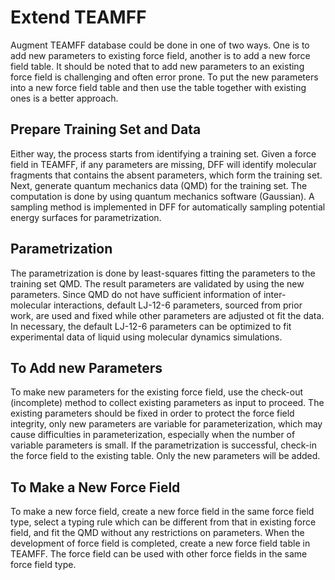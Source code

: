 # Extend TEAMFF

Augment TEAMFF database could be done in one of two ways. One is to add new parameters to existing force field, another is to add a new force field table. It should be noted that to add new parameters to an existing force field is challenging and often error prone. To put the new parameters into a new force field table and then use the table together with existing ones is a better approach.

## Prepare Training Set and Data
Either way, the process starts from identifying a training set. Given a force field in TEAMFF, if any parameters are missing, DFF will identify molecular fragments that contains the absent parameters, which form the training set. Next, generate quantum mechanics data (QMD) for the training set. The computation is done by using quantum mechanics software (Gaussian). A sampling method is implemented in DFF for automatically sampling potential energy surfaces for parametrization.

## Parametrization
The parametrization is done by least-squares fitting the parameters to the training set QMD. The result parameters are validated by using the new parameters. Since QMD do not have sufficient information of inter-molecular interactions, default LJ-12-6 parameters, sourced from prior work, are used and fixed while other parameters are adjusted ot fit the data. In necessary, the default LJ-12-6 parameters can be optimized to fit experimental data of liquid using molecular dynamics simulations. 

## To Add new Parameters
To make new parameters for the existing force field, use the check-out (incomplete) method to collect existing parameters as input to proceed. The existing parameters should be fixed in order to protect the force field integrity, only new parameters are variable for parameterization, which may cause difficulties in parameterization, especially when the number of variable parameters is small. If the parametrization is successful, check-in the force field to the existing table. Only the new parameters will be added.  

## To Make a New Force Field
To make a new force field, create a new force field in the same force field type, select a typing rule which can be different from that in existing force field, and fit the QMD without any restrictions on parameters. When the development of force field is completed, create a new force field table in TEAMFF. The force field can be used with other force fields in the same force field type. 



